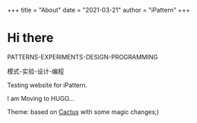 +++
title = "About"
date = "2021-03-21"
author = "iPattern"
+++

# Hi there

PATTERNS-EXPERIMENTS-DESIGN-PROGRAMMING

模式-实验-设计-编程



Testing website for iPattern.

I am Moving to HUGO...

Theme: based on [Cactus](https://themes.gohugo.io/hugo-theme-cactus/) with some magic changes;)